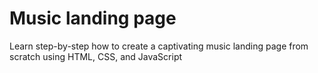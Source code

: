 # Music landing page
Learn step-by-step how to create a captivating music landing page from scratch using HTML, CSS, and JavaScript
